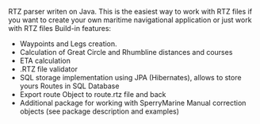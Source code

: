 RTZ parser writen on Java. 
This is the easiest way to work with RTZ files if you want to create your own maritime navigational application
or just work with RTZ files Build-in features:
* Waypoints and Legs creation.
* Calculation of Great Circle and Rhumbline distances and courses 
* ETA calculation 
* .RTZ file validator 
* SQL storage implementation using JPA (Hibernates), allows to store yours Routes in SQL Database 
* Export route Object to route.rtz file and back 
* Additional package for working with SperryMarine Manual correction objects (see package description and examples)
